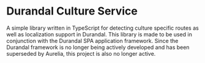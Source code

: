 # Durandal Culture Service

A simple library written in TypeScript for detecting culture specific routes as well as localization support in Durandal. This library is made to be used in conjunction with the Durandal SPA application framework. Since the Durandal framework is no longer being actively developed and has been superseded by Aurelia, this project is also no longer active.

